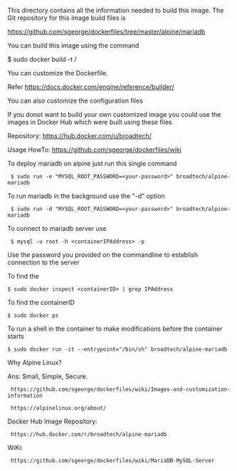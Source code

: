 
This directory contains all the information needed to build this image.
The Git repository for this image build files is

https://github.com/sgeorge/dockerfiles/tree/master/alpine/mariadb

You can build this image using the command

$ sudo docker build -t <anyrepository>/<any-image-name>

You can customize the Dockerfile.

Refer https://docs.docker.com/engine/reference/builder/

You can also customize the configuration files

If you donot want to build your own customized image you could
use the images in Docker Hub which were built using these files

Repository: https://hub.docker.com/u/broadtech/

Usage HowTo: https://github.com/sgeorge/dockerfiles/wiki

 To deploy mariadb on alpine just run this single command

     $ sudo run -e "MYSQL_ROOT_PASSWORD=<your-password>" broadtech/alpine-mariadb

 To run mariadb in the background use the "-d" option

     $ sudo run -d "MYSQL_ROOT_PASSWORD=<your-password>" broadtech/alpine-mariadb     

 To connect to mariadb server use

     $ mysql -u root -h <containerIPAddress> -p

Use the password you provided on the commandline to establish connection to the
server

 To find the <containerIPAddress>

    $ sudo docker inspect <containerID> | grep IPAddress

 To find the containerID

    $ sudo docker ps

 To run a shell in the container to make modifications before
 the container starts

    $ sudo docker run -it --entrypoint="/bin/sh" broadtech/alpine-mariadb

Why Alpine Linux?

Ans: Small, Simple, Secure.

     https://github.com/sgeorge/dockerfiles/wiki/Images-and-customization-information

     https://alpinelinux.org/about/

Docker Hub Image Repository:

     https://hub.docker.com/r/broadtech/alpine-mariadb

WiKi:

     https://github.com/sgeorge/dockerfiles/wiki/MariaDB-MySQL-Server
